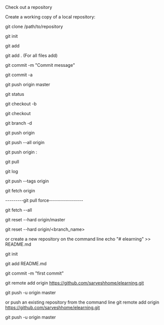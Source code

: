 Check out a repository

Create a working copy of a local repository:

git clone /path/to/repository

git init

git add <filename>

git add . (For all files add)

git commit -m "Commit message"

git commit -a

git push origin master

git status

git checkout -b <branchname>

git checkout <branchname>

git branch -d <branchname>

git push origin <branchname>

git push --all origin

git push origin :<branchname>

git pull

git log

git push --tags origin

git fetch origin

---------git pull force-----------------

git fetch --all

git reset --hard origin/master

git reset --hard origin/<branch_name>

or create a new repository on the command line
echo "# elearning" >> README.md

git init

git add README.md

git commit -m "first commit"

git remote add origin https://github.com/sarveshhome/elearning.git

git push -u origin master

or push an existing repository from the command line
git remote add origin https://github.com/sarveshhome/elearning.git

git push -u origin master
